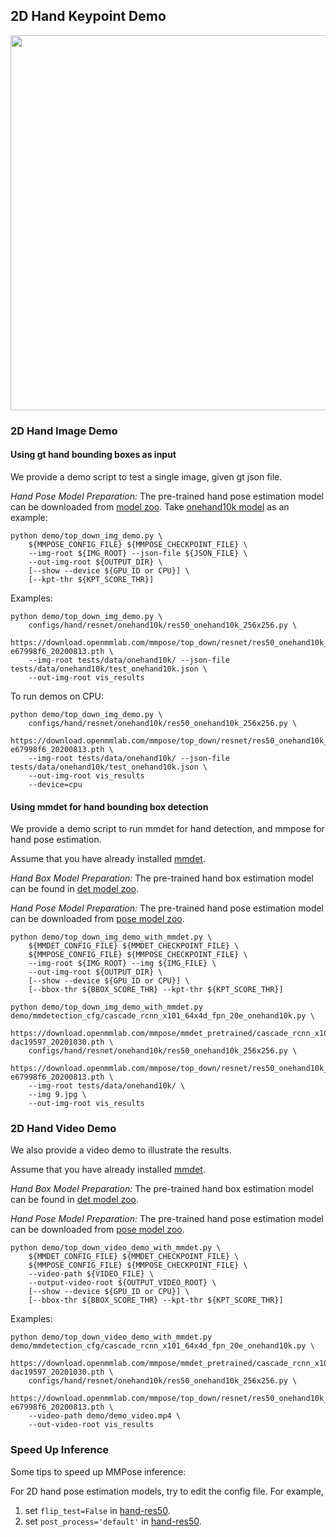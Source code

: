 ## 2D Hand Keypoint Demo

<img src="https://user-images.githubusercontent.com/11788150/109098558-8c54db00-775c-11eb-8966-85df96b23dc5.gif" width="600px" alt><br>

### 2D Hand Image Demo

#### Using gt hand bounding boxes as input

We provide a demo script to test a single image, given gt json file.

*Hand Pose Model Preparation:*
The pre-trained hand pose estimation model can be downloaded from [model zoo](https://mmpose.readthedocs.io/en/latest/hand_models.html#).
Take [onehand10k model](https://download.openmmlab.com/mmpose/top_down/resnet/res50_onehand10k_256x256-e67998f6_20200813.pth) as an example:

```shell
python demo/top_down_img_demo.py \
    ${MMPOSE_CONFIG_FILE} ${MMPOSE_CHECKPOINT_FILE} \
    --img-root ${IMG_ROOT} --json-file ${JSON_FILE} \
    --out-img-root ${OUTPUT_DIR} \
    [--show --device ${GPU_ID or CPU}] \
    [--kpt-thr ${KPT_SCORE_THR}]
```

Examples:

```shell
python demo/top_down_img_demo.py \
    configs/hand/resnet/onehand10k/res50_onehand10k_256x256.py \
    https://download.openmmlab.com/mmpose/top_down/resnet/res50_onehand10k_256x256-e67998f6_20200813.pth \
    --img-root tests/data/onehand10k/ --json-file tests/data/onehand10k/test_onehand10k.json \
    --out-img-root vis_results
```

To run demos on CPU:

```shell
python demo/top_down_img_demo.py \
    configs/hand/resnet/onehand10k/res50_onehand10k_256x256.py \
    https://download.openmmlab.com/mmpose/top_down/resnet/res50_onehand10k_256x256-e67998f6_20200813.pth \
    --img-root tests/data/onehand10k/ --json-file tests/data/onehand10k/test_onehand10k.json \
    --out-img-root vis_results
    --device=cpu
```

#### Using mmdet for hand bounding box detection

We provide a demo script to run mmdet for hand detection, and mmpose for hand pose estimation.

Assume that you have already installed [mmdet](https://github.com/open-mmlab/mmdetection).

*Hand Box Model Preparation:* The pre-trained hand box estimation model can be found in [det model zoo](/demo/mmdet_modelzoo.md).

*Hand Pose Model Preparation:* The pre-trained hand pose estimation model can be downloaded from [pose model zoo](https://mmpose.readthedocs.io/en/latest/hand_models.html#).

```shell
python demo/top_down_img_demo_with_mmdet.py \
    ${MMDET_CONFIG_FILE} ${MMDET_CHECKPOINT_FILE} \
    ${MMPOSE_CONFIG_FILE} ${MMPOSE_CHECKPOINT_FILE} \
    --img-root ${IMG_ROOT} --img ${IMG_FILE} \
    --out-img-root ${OUTPUT_DIR} \
    [--show --device ${GPU_ID or CPU}] \
    [--bbox-thr ${BBOX_SCORE_THR} --kpt-thr ${KPT_SCORE_THR}]
```

```shell
python demo/top_down_img_demo_with_mmdet.py demo/mmdetection_cfg/cascade_rcnn_x101_64x4d_fpn_20e_onehand10k.py \
    https://download.openmmlab.com/mmpose/mmdet_pretrained/cascade_rcnn_x101_64x4d_fpn_20e_onehand10k-dac19597_20201030.pth \
    configs/hand/resnet/onehand10k/res50_onehand10k_256x256.py \
    https://download.openmmlab.com/mmpose/top_down/resnet/res50_onehand10k_256x256-e67998f6_20200813.pth \
    --img-root tests/data/onehand10k/ \
    --img 9.jpg \
    --out-img-root vis_results
```

### 2D Hand Video Demo

We also provide a video demo to illustrate the results.

Assume that you have already installed [mmdet](https://github.com/open-mmlab/mmdetection).

*Hand Box Model Preparation:* The pre-trained hand box estimation model can be found in [det model zoo](/demo/mmdet_modelzoo.md).

*Hand Pose Model Preparation:* The pre-trained hand pose estimation model can be downloaded from [pose model zoo](https://mmpose.readthedocs.io/en/latest/hand_models.html#).

```shell
python demo/top_down_video_demo_with_mmdet.py \
    ${MMDET_CONFIG_FILE} ${MMDET_CHECKPOINT_FILE} \
    ${MMPOSE_CONFIG_FILE} ${MMPOSE_CHECKPOINT_FILE} \
    --video-path ${VIDEO_FILE} \
    --output-video-root ${OUTPUT_VIDEO_ROOT} \
    [--show --device ${GPU_ID or CPU}] \
    [--bbox-thr ${BBOX_SCORE_THR} --kpt-thr ${KPT_SCORE_THR}]
```

Examples:

```shell
python demo/top_down_video_demo_with_mmdet.py demo/mmdetection_cfg/cascade_rcnn_x101_64x4d_fpn_20e_onehand10k.py \
    https://download.openmmlab.com/mmpose/mmdet_pretrained/cascade_rcnn_x101_64x4d_fpn_20e_onehand10k-dac19597_20201030.pth \
    configs/hand/resnet/onehand10k/res50_onehand10k_256x256.py \
    https://download.openmmlab.com/mmpose/top_down/resnet/res50_onehand10k_256x256-e67998f6_20200813.pth \
    --video-path demo/demo_video.mp4 \
    --out-video-root vis_results
```

### Speed Up Inference

Some tips to speed up MMPose inference:

For 2D hand pose estimation models, try to edit the config file. For example,

1. set `flip_test=False` in [hand-res50](/configs/hand/resnet/onehand10k/res50_onehand10k_256x256.py#L56).
1. set `post_process='default'` in [hand-res50](/configs/hand/resnet/onehand10k/res50_onehand10k_256x256.py#L57).
